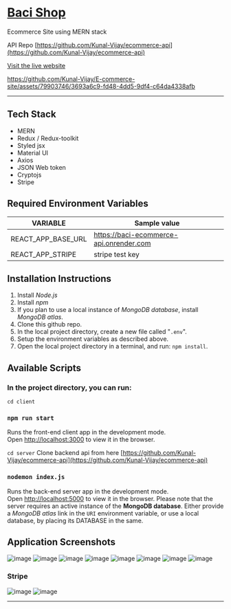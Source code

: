 # [**Baci Shop**](https://bacishop.netlify.app/)
Ecommerce Site using MERN stack

API Repo [https://github.com/Kunal-Vijay/ecommerce-api](https://github.com/Kunal-Vijay/ecommerce-api)

[Visit&nbsp;the&nbsp;live&nbsp;website](https://bacishop.netlify.app/)


https://github.com/Kunal-Vijay/E-commerce-site/assets/79903746/3693a6c9-fd48-4dd5-9df4-c64da4338afb


---

## Tech Stack
- MERN
- Redux / Redux-toolkit
- Styled jsx
- Material UI
- Axios
- JSON Web token
- Cryptojs
- Stripe

## Required Environment Variables

| VARIABLE   | Sample value                 |
| ---------- | ---------------------------- |
| REACT_APP_BASE_URL   | https://baci-ecommerce-api.onrender.com |
| REACT_APP_STRIPE | stripe test key |


## Installation Instructions

1. Install _Node.js_
2. Install _npm_
3. If you plan to use a local instance of _MongoDB database_, install _MongoDB atlas_.
4. Clone this github repo.
5. In the local project directory, create a new file called "`.env`".
6. Setup the environment variables as described above.
7. Open the local project directory in a terminal, and run: `npm install`.

## Available Scripts

### In the project directory, you can run:

`cd client`

### `npm run start`

Runs the front-end client app in the development mode.<br>
Open [http://localhost:3000](http://localhost:3000) to view it in the browser.


`cd server`
Clone backend api from here [https://github.com/Kunal-Vijay/ecommerce-api](https://github.com/Kunal-Vijay/ecommerce-api)
### `nodemon index.js`

Runs the back-end server app in the development mode.<br>
Open [http://localhost:5000](http://localhost:5000) to view it in the browser. Please note that the server requires an active instance of the **MongoDB database**. Either provide a _MongoDB atlas_ link in the `URI` environment variable, or use a local database, by placing its DATABASE in the same.

## Application Screenshots
![image](https://github.com/Kunal-Vijay/E-commerce-site/assets/79903746/47028c96-52e2-467f-9a9d-812a01ad1043)
![image](https://github.com/Kunal-Vijay/E-commerce-site/assets/79903746/83a99462-d4ca-4082-a6cd-809946b4968a)
![image](https://github.com/Kunal-Vijay/E-commerce-site/assets/79903746/14abbf5e-15e1-4944-8925-e88cc7089070)
![image](https://github.com/Kunal-Vijay/E-commerce-site/assets/79903746/25802599-f5ff-44e8-8f90-403112502438)
![image](https://github.com/Kunal-Vijay/E-commerce-site/assets/79903746/90bb990d-10ce-4462-8904-b745c0a89fc8)
![image](https://github.com/Kunal-Vijay/E-commerce-site/assets/79903746/47fbb691-043f-4bf6-841a-bdde93153838)
![image](https://github.com/Kunal-Vijay/E-commerce-site/assets/79903746/808b6b34-9ec5-4f16-afce-91363d8d0add)
![image](https://github.com/Kunal-Vijay/E-commerce-site/assets/79903746/aa03901e-2122-4b4d-9eb1-73c9df71d3ca)

### Stripe
![image](https://github.com/Kunal-Vijay/E-commerce-site/assets/79903746/616608c3-c540-4cc4-8139-14dc9d97dc47)
![image](https://github.com/Kunal-Vijay/E-commerce-site/assets/79903746/24ad0531-eb28-4937-a22d-efe32a7eabde)











---
